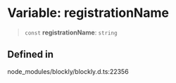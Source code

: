 # Variable: registrationName

> `const` **registrationName**: `string`

## Defined in

node_modules/blockly/blockly.d.ts:22356
